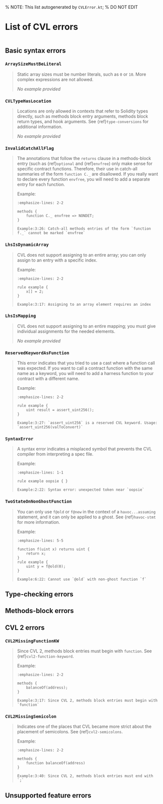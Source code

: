 % NOTE: This list autogenerated by `CVLError.kt`;
% DO NOT EDIT

List of CVL errors
==================

```{contents}
```


## Basic syntax errors


### `ArraySizeMustBeLiteral`

>
> Static array sizes must be number literals, such as `0` or `10`.  More complex expressions are not allowed.
>
> *No example provided*


### `CVLTypeHasLocation`

>
> Locations are only allowed in contexts that refer to Solidity types directly, such as methods block entry arguments, methods block return types, and hook arguments.  See {ref}`type-conversions` for additional information.
>
> *No example provided*


### `InvalidCatchAllFlag`

>
> The annotations that follow the `returns` clause in a methods-block entry (such as {ref}`optional` and
> {ref}`envfree`) only make sense for specific contract functions.  Therefore, their use in catch-all
> summaries of the form `function C._` are disallowed.  If you really want to declare every function `envfree`,
> you will need to add a separate entry for each function.
>
> Example:
> ```{code-block} cvl
> :emphasize-lines: 2-2
> 
> methods {
>     function C._ envfree => NONDET;
> }
> ```
> ```
> Example:3:26: Catch-all methods entries of the form `function f._` cannot be marked `envfree`
> ```


### `LhsIsDynamicArray`

>
> CVL does not support assigning to an entire array; you can only assign to an entry with a specific index.
>
> Example:
> ```{code-block} cvl
> :emphasize-lines: 2-2
> 
> rule example {
>     x[] = 2;
> }
> ```
> ```
> Example:3:17: Assigning to an array element requires an index
> ```


### `LhsIsMapping`

>
> CVL does not support assigning to an entire mapping; you must give individual assignments for the needed elements.
>
> *No example provided*


### `ReservedKeywordAsFunction`

>
> This error indicates that you tried to use a cast where a function call was expected.  If you want to call a
> contract function with the same name as a keyword, you will need to add a harness function to your contract with
> a different name.
>
> Example:
> ```{code-block} cvl
> :emphasize-lines: 2-2
> 
> rule example {
>     uint result = assert_uint256();
> }
> ```
> ```
> Example:3:27: `assert_uint256` is a reserved CVL keyword. Usage: `assert_uint256(valToConvert)`
> ```


### `SyntaxError`

>
> A syntax error indicates a misplaced symbol that prevents the CVL compiler from interpreting a spec file.
>
> Example:
> ```{code-block} cvl
> :emphasize-lines: 1-1
> 
> rule example oopsie { }
> ```
> ```
> Example:2:22: Syntax error: unexpected token near `oopsie`
> ```


### `TwoStateOnNonGhostFunction`

>
> You can only use `f@old` or `f@new` in the context of a `havoc...assuming` statement, and it can only be applied to a ghost.  See {ref}`havoc-stmt` for more information.
>
> Example:
> ```{code-block} cvl
> :emphasize-lines: 5-5
> 
> function f(uint x) returns uint {
>     return x;
> }
> rule example {
>     uint y = f@old(0);
> }
> ```
> ```
> Example:6:22: Cannot use `@old` with non-ghost function `f`
> ```



## Type-checking errors



## Methods-block errors



## CVL 2 errors


### `CVL2MissingFunctionKW`

>
> Since CVL 2, methods block entries must begin with `function`.  See {ref}`cvl2-function-keyword`.
>
> Example:
> ```{code-block} cvl
> :emphasize-lines: 2-2
> 
> methods {
>     balanceOf(address);
> }
> ```
> ```
> Example:3:17: Since CVL 2, methods block entries must begin with `function`
> ```


### `CVL2MissingSemicolon`

>
> Indicates one of the places that CVL became more strict about the placement of semicolons.  See {ref}`cvl2-semicolons`.
>
> Example:
> ```{code-block} cvl
> :emphasize-lines: 2-2
> 
> methods {
>     function balanceOf(address)
> }
> ```
> ```
> Example:3:40: Since CVL 2, methods block entries must end with `;`
> ```



## Unsupported feature errors



